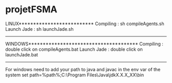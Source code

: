 ﻿projetFSMA
==========
LINUX**************************
Compiling : sh compileAgents.sh
Launch Jade : sh launchJade.sh
*******************************

WINDOWS**************************************
Compiling : double click on compileAgents.bat
Launch Jade : double click on launchJade.bat
*********************************************
For windows need to add your path to java and javac in the env var of the system
set path=%path%;C:\Program Files\Java\jdkX.X.X_XX\bin